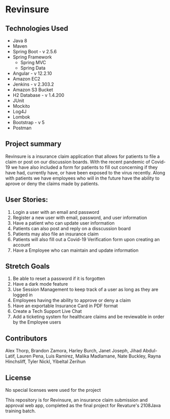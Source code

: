 # Revinsure

Technologies Used
-----------
* Java 8
* Maven 
* Spring Boot - v 2.5.6
* Spring Framework
	* Spring MVC
	* Spring Data
* Angular - v 12.2.10
* Amazon EC2
* Jenkins - v 2.303.2
* Amazon S3 Bucket
* H2 Database - v 1.4.200
* JUnit
* Mockito
* Log4J
* Lombok
* Bootstrap - v 5
* Postman

Project summary
-----------
Revinsure is a insurance claim application that allows for patients to file a claim or post on our discussion boards. With the recent pandemic of Covid-19 we have also included a form for patients to fill out concerning if they have had, currently have, or have been exposed to the virus recently. Along with patients we have employees who will in the future have the ability to aprove or deny the claims made by patients.

User Stories:
-----------
1. Login a user with an email and password
2. Register a new user with email, password, and user information
3. Have a patient who can update user information
4. Patients can also post and reply on a disscussion board
5. Patients may also file an insurance claim
6. Patients will also fill out a Covid-19 Verification form upon creating an account 
7. Have a Employee who can maintain and update information

Stretch Goals
-----------
1. Be able to reset a password if it is forgotten
2. Have a dark mode feature
3. Use Session Management to keep track of a user as long as they are logged in
4. Employees having the ability to approve or deny a claim
5. Have an exportable Insurance Card in PDF format
6. Create a Tech Support Live Chat
7. Add a ticketing system for healthcare claims and be reviewable in order by the Employee users

Contributors
-----------
Alex Thorp, Brandon Zamora, Harley Burch, Janet Joseph, Jihad Abdul-Latif, Lauren Pena, Luis Ramirez, Malika Madlamane, Nate Buckley, Rayna Hinchsliff, Tyler Nickl, Yibeltal Zerihun

License
----------
No special licenses were used for the project

This repository is for Revinsure, an insurance claim submission and approval web app, completed as the final project for Revature's 2108Java training batch.
